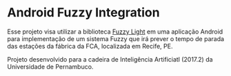 # Android Fuzzy Integration
Esse projeto visa utilizar a biblioteca [Fuzzy Light](https://www.fuzzylite.com/) em uma aplicação Android para implementação de um sistema Fuzzy que irá prever o tempo de parada das estações da fábrica da FCA, localizada em Recife, PE.

Projeto desenvolvido para a cadeira de Inteligência Artificiatl (2017.2) da Universidade de Pernambuco.
